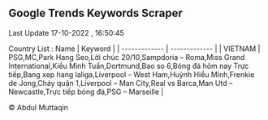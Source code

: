 

## Google Trends Keywords Scraper 
 
Last Update 17-10-2022 , 16:50:45

Country List :
 Name  | Keyword |
| ------------- | ------------- |
| VIETNAM | PSG,MC,Park Hang Seo,Lời chúc 20/10,Sampdoria – Roma,Miss Grand International,Kiều Minh Tuấn,Dortmund,Bao so 6,Bóng đá hôm nay Trực tiếp,Bang xep hang laliga,Liverpool – West Ham,Huỳnh Hiểu Minh,Frenkie de Jong,Cháy quận 1,Liverpool – Man City,Real vs Barca,Man Utd – Newcastle,Trực tiếp bóng đá,PSG – Marseille |



© Abdul Muttaqin 
